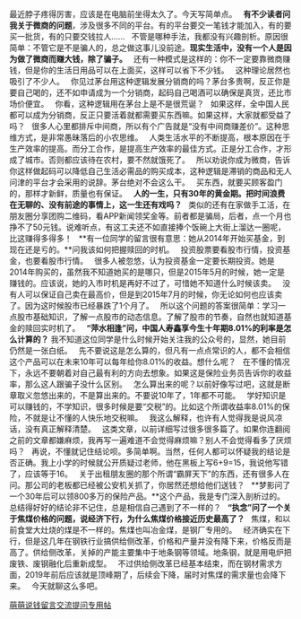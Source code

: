 最近脖子疼得厉害，应该是在电脑前坐得太久了。今天写简单点。
 
**有不少读者问我关于微商的问题**，涉及很多不同的平台。有的平台要交一笔钱才能加入，有的要买一批货，有的只要交钱拉人......
 
不管是哪种手法，我都没有兴趣剖析。原因很简单：不管它是不是骗人的，总之做这事儿没前途。**现实生活中，没有一个人是因为做了微商而赚大钱，除了骗子。**
 
还有一种模式是这样的：你不一定要靠微商赚钱，但是你的生活日用品可以在上面买，这样可以省下不少钱。
 
这种理论居然也吸引了不少人。
 
你见过茅台用这种逻辑发展分销商的吗？茅台多贵啊，反正你是要自己喝的，还不如申请成为一个分销商，起码自己喝酒可以确保是真货，还比市场价便宜。
 
你看，这种逻辑用在茅台上是不是很荒诞？
 
如果这样，全中国人民都可以成为分销商，反正只要活着就都需要买东西嘛。如果这样，大家就都受益了吗？
 
很多人心里都排斥中间商，所以有个广告就是“没有中间商赚差价”。这种思维方式，是非常愚昧落后的小农思维。
 
人类生活水平的不断提高，根本原因在于生产效率的提高。而分工合作，是提高生产效率的最佳方式。正是分工合作，才形成了城市。否则都应该待在农村，要不然就饿死了。
 
所以劝说你成为微商，告诉你这样做起码可以降低自己生活必需品的购买成本，这种逻辑是滞销的商品和无人问津的平台才会采用的说辞。茅台绝对不会这么干。
 
买东西，就要买顾客盈门的，那样才新鲜，质量也有保证。
 
**人的一生，只有30年的黄金期。把时间浪费在无聊的、没有前途的事情上，这一生还有戏吗？**
 
类似的还有在家做手工活，在朋友圈分享团购二维码，看APP新闻领奖金等。前者都是骗局，后者，点一个月也挣不了50元钱。说难听点，有这工夫还不如直接捧个饭碗上大街上溜达一圈呢，比这赚得多得多！
 
**有一位同学的留言很有意思：她从2014年开始买基金，到现在还是亏的。**问我该如何把握赎回的时机。
 
投资股票要看股市行情，投资基金，也要看股市行情。
 
很多人被忽悠，认为投资基金一定要长期投资。她是2014年购买的，虽然我不知道她买的是哪只，但是2015年5月的时候，她一定是赚钱的。应该说，她的入市时机是再好不过了，可惜她不知道什么时候该卖。
 
没有人可以保证自己卖在最高价，但是到2015年7月的时候，你无论如何也应该卖了。因为这时候股市已经暴跌了1个月了。
 
所以这个问题的答案很简单：学习一点股市基础知识，了解一点股市的动态信息。了解了股市的节奏，自然也就知道基金的赎回实时机了。
 
**“萍水相逢”问，中国人寿鑫享今生十年期8.01%的利率是怎么计算的？**
我不知道这位同学是什么时候开始关注我的公众号的，显然，她目前仍然是一张白纸。
 
先不要说这是怎么算的，但凡有一点点常识的人，都不会相信这个产品可以在未来10年可以每年给你8.01%的收益。想什么呢？
 
在不懂的情况下，永远不要朝着对自己最有利的方向去想象。如果这是保险业务员告诉你的收益率，那么这人跟骗子没什么区别。
 
怎么算出来的呢？以前好像写过吧，这就是断章取义忽悠出来的，不是算出来的。不要说10年了，1年都不可能。
 
学好知识是可以赚钱的，不学知识，很多时候是要“交税”的。比如这个所谓收益率8.01%的保险，不就是让不懂的人快乐地交税嘛。
 
我这么解释，也许有人觉得我是说风凉话，没有真正解释清楚。
 
这类文章，以前详细写过很多很多篇了。如果你连翻阅之前的文章都嫌麻烦，我再写一遍难道不会觉得麻烦嘛？别人不会觉得看多了厌烦吗？
 
再说，不懂就记住结论呗。多简单啊。当然，任何人都可以怀疑我的结论是否正确。我上小学的时候就公开质疑过老师，他在黑板上写6+9=15，我说他写错了，应该等于16。
 
关于出租朋友圈的那个所谓“霸屏天下”的东西，还有很多人在问。那公司的老板都已经被公安机关抓了，你居然还想给他们送钱？
 
**梦影问了一个30年后可以领800多万的保险产品。**这个产品，我是专门深入剖析过的。总结得好好的结论非不记住，总是相信自己遇到了不一样的？
 
**“执念”问了一个关于焦煤价格的问题，说经济下行，为什么焦煤价格接近历史最高了？**
 
焦煤，和以前食堂大灶烧的煤是不一样的。焦煤也叫冶金煤，是钢厂专用的。
 
经济确实在下行，但是这几年在钢铁行业搞供给侧改革，价格和产量并没有降下来，价格反而是高了。供给侧改革，关掉的产能主要集中于地条钢等领域。地条钢，就是用电炉把废铁、废钢融化后重新成型。
 
不过供给侧改革已经基本结束，而在钢材需求方面，2019年前后应该就是顶峰期了，后续会下降，届时对焦煤的需求量也会降下来。
 
今天就聊这么多吧。
  
[萌萌说钱留言交流提问专用帖][Link 1]  

[Link 1]: http://mp.weixin.qq.com/s?__biz=MzU0NTkyOTAzMw==&mid=2247485747&idx=1&sn=29624f8418fbf394e5a37efcc45078ba&chksm=fb642b15cc13a2036bca4be345790b55ba5757aee6de0f6b3ee22425da34b14ba4b1fdb4f38a&scene=21#wechat_redirect